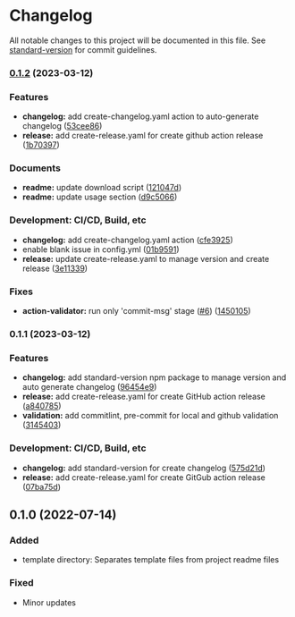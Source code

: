 # Changelog

All notable changes to this project will be documented in this file.
See [standard-version](https://github.com/conventional-changelog/standard-version) for commit guidelines.

### [0.1.2](https://github.com/Payadel/README/compare/v0.1.1...v0.1.2) (2023-03-12)

### Features

* **changelog:** add create-changelog.yaml action to auto-generate
  changelog ([53cee86](https://github.com/Payadel/README/commit/53cee86d80145715a850b8e3b7b4e37ff9d09849))
* **release:** add create-release.yaml for create github action
  release ([1b70397](https://github.com/Payadel/README/commit/1b70397732d947e422eb18861de3ca34cb0bed9e))

### Documents

* **readme:** update download
  script ([121047d](https://github.com/Payadel/README/commit/121047d9067428588590222e5cb7c7389a0d3f9b))
* **readme:** update usage
  section ([d9c5066](https://github.com/Payadel/README/commit/d9c50669490d7028dafc8f391f78e0888838cdbc))

### Development: CI/CD, Build, etc

* **changelog:** add create-changelog.yaml
  action ([cfe3925](https://github.com/Payadel/README/commit/cfe392573d5a3026da3ca9ad265d9a3f92ea4a0f))
* enable blank issue in
  config.yml ([01b9591](https://github.com/Payadel/README/commit/01b9591acb414140880416285025f86ea5a94c1e))
* **release:** update create-release.yaml to manage version and create
  release ([3e11339](https://github.com/Payadel/README/commit/3e11339dca15b605964a9a2cb403f9de20691854))

### Fixes

* **action-validator:** run only 'commit-msg'
  stage ([#6](https://github.com/Payadel/README/issues/6)) ([1450105](https://github.com/Payadel/README/commit/1450105a38d72f0eb7d72cef5619fe4b49ea31e8))

### 0.1.1 (2023-03-12)

### Features

* **changelog:** add standard-version npm package to manage version and auto generate
  changelog ([96454e9](https://github.com/Payadel/README/commit/96454e959dea6981e936598a9b35dd802aa92eb9))
* **release:** add create-release.yaml for create GitHub action
  release ([a840785](https://github.com/Payadel/README/commit/a840785f414858b7b067661091a441ac9ce20e73))
* **validation:** add commitlint, pre-commit for local and github
  validation ([3145403](https://github.com/Payadel/README/commit/3145403807d7b3cf63676bed42d7abb9be7bc5ea))

### Development: CI/CD, Build, etc

* **changelog:** add standard-version for create
  changelog ([575d21d](https://github.com/Payadel/README/commit/575d21d4af6aa37908cee9a453cb413394f1de05))
* **release:** add create-release.yaml for create GitGub action
  release ([07ba75d](https://github.com/Payadel/README/commit/07ba75d36145c0b61bca8b030e80d84fd2bdf90e))

## 0.1.0 (2022-07-14)

### Added

- template directory: Separates template files from project readme files

### Fixed

- Minor updates